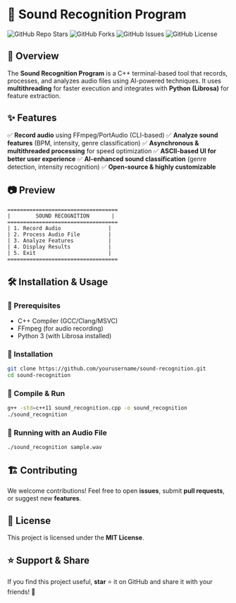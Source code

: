 # 🎵 Sound Recognition Program

![GitHub Repo Stars](https://img.shields.io/github/stars/aman-naveen1/ai-powered-sound-recognition-system?style=social)
![GitHub Forks](https://img.shields.io/github/forks/aman-naveen1/ai-powered-sound-recognition-system?style=social)
![GitHub Issues](https://img.shields.io/github/issues/aman-naveen1/ai-powered-sound-recognition-system)
![GitHub License](https://img.shields.io/github/license/aman-naveen1/ai-powered-sound-recognition-system)

## 🚀 Overview
The **Sound Recognition Program** is a C++ terminal-based tool that records, processes, and analyzes audio files using AI-powered techniques. It uses **multithreading** for faster execution and integrates with **Python (Librosa)** for feature extraction.

## ✨ Features
✅ **Record audio** using FFmpeg/PortAudio (CLI-based)
✅ **Analyze sound features** (BPM, intensity, genre classification)
✅ **Asynchronous & multithreaded processing** for speed optimization
✅ **ASCII-based UI for better user experience**
✅ **AI-enhanced sound classification** (genre detection, intensity recognition)
✅ **Open-source & highly customizable**

## 📷 Preview
```
===================================
|        SOUND RECOGNITION       |
===================================
| 1. Record Audio               |
| 2. Process Audio File         |
| 3. Analyze Features           |
| 4. Display Results            |
| 5. Exit                       |
===================================
```

## 🛠️ Installation & Usage
### 🔹 Prerequisites
- C++ Compiler (GCC/Clang/MSVC)
- FFmpeg (for audio recording)
- Python 3 (with Librosa installed)

### 🔹 Installation
```bash
git clone https://github.com/yourusername/sound-recognition.git
cd sound-recognition
```

### 🔹 Compile & Run
```bash
g++ -std=c++11 sound_recognition.cpp -o sound_recognition
./sound_recognition
```

### 🔹 Running with an Audio File
```bash
./sound_recognition sample.wav
```

## 🏗️ Contributing
We welcome contributions! Feel free to open **issues**, submit **pull requests**, or suggest new **features**.

## 📜 License
This project is licensed under the **MIT License**.

## ⭐ Support & Share
If you find this project useful, **star** ⭐ it on GitHub and share it with your friends! 🚀
